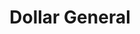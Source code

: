 ---
title: "Dollar General"
url: /lenoir/dollar-general-wilkesboro-boulevard/
shop: variety store
---